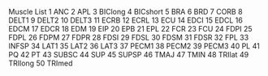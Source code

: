 Muscle List
1  ANC
2  APL
3  BIClong
4  BICshort
5  BRA
6  BRD
7  CORB
8  DELT1
9  DELT2
10 DELT3
11 ECRB
12 ECRL
13 ECU
14 EDCI
15 EDCL
16 EDCM
17 EDCR
18 EDM
19 EIP
20 EPB
21 EPL
22 FCR
23 FCU
24 FDPI
25 FDPL
26 FDPM
27 FDPR
28 FDSI
29 FDSL
30 FDSM
31 FDSR
32 FPL
33 INFSP
34 LAT1
35 LAT2
36 LAT3
37 PECM1
38 PECM2
39 PECM3
40 PL
41 PQ
42 PT
43 SUBSC
44 SUP
45 SUPSP
46 TMAJ
47 TMIN
48 TRIlat
49 TRIlong
50 TRImed
